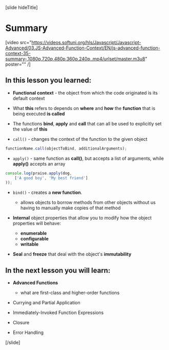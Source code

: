 [slide hideTitle]

# Summary

[video src="https://videos.softuni.org/hls/Javascript/Javascript-Advanced/03.JS-Advanced-Function-Context/EN/js-advanced-function-context-35-summary-,1080p,720p,480p,360p,240p,.mp4/urlset/master.m3u8" poster="" /]

## In this lesson you learned:

- **Functional context** - the object from which the code originated is its default context

- What **this** refers to depends on **where** and **how** the **function** that is being executed **is called**

- The functions **bind**, **apply** and **call** that can all be used to explicitly set the value of **this**

- ``call()`` - changes the context of the function to the given object

```js
functionName.call(objectToBind, additionalArguments);
```

- ``apply()`` - same function as **call()**, but accepts a list of arguments, while **apply()** accepts an array

```js
console.log(praise.apply(dog,
    ['A good boy', 'My best friend']
));
```

- ``bind()`` - creates a **new function**.
    * allows objects to borrow methods from other objects without us having to manually make copies of that method

- **Internal** object properties that allow you to modify how the object properties will behave: 
    - **enumerable**
    - **configurable**
    - **writable**

- **Seal** and **freeze** that deal with the object's **immutability**


## In the next lesson you will learn:

- **Advanced Functions**
    * what are first-class and higher-order functions

- Currying and Partial Application

- Immediately-Invoked Function Expressions

- Closure

- Error Handling

[/slide]
